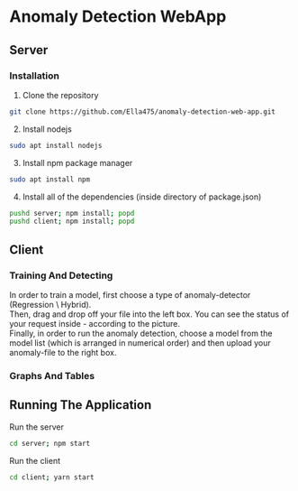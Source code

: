 # Anomaly Detection WebApp

## Server
### Installation
1. Clone the repository
```bash
git clone https://github.com/Ella475/anomaly-detection-web-app.git
```

2. Install nodejs
```bash
sudo apt install nodejs
```

3. Install npm package manager
```bash
sudo apt install npm
```

4. Install all of the dependencies (inside directory of package.json)
```bash
pushd server; npm install; popd
pushd client; npm install; popd
``` 
## Client

### Training And Detecting

In order to train a model, first choose a type of anomaly-detector (Regression \ Hybrid).<br />
Then, drag and drop off your file into the left box. You can see the status of your request
inside - according to the picture.<br /> Finally, in order to run the anomaly detection, choose a
model from the model list (which is arranged in numerical order) and then upload your anomaly-file
to the right box.

### Graphs And Tables

## Running The Application
Run the server
```bash
cd server; npm start
```

Run the client
```bash
cd client; yarn start
```